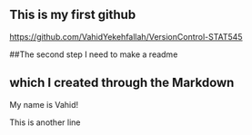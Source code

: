 ## This is my first github
https://github.com/VahidYekehfallah/VersionControl-STAT545

##The second step I need to make a readme
## which I created through the Markdown

My name is Vahid!

This is another line
